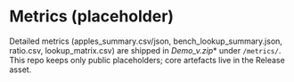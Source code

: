 # Metrics (placeholder)
Detailed metrics (apples_summary.csv/json, bench_lookup_summary.json, ratio.csv, lookup_matrix.csv)
are shipped in **Demo_v*.zip** under `/metrics/`.
This repo keeps only public placeholders; core artefacts live in the Release asset.
